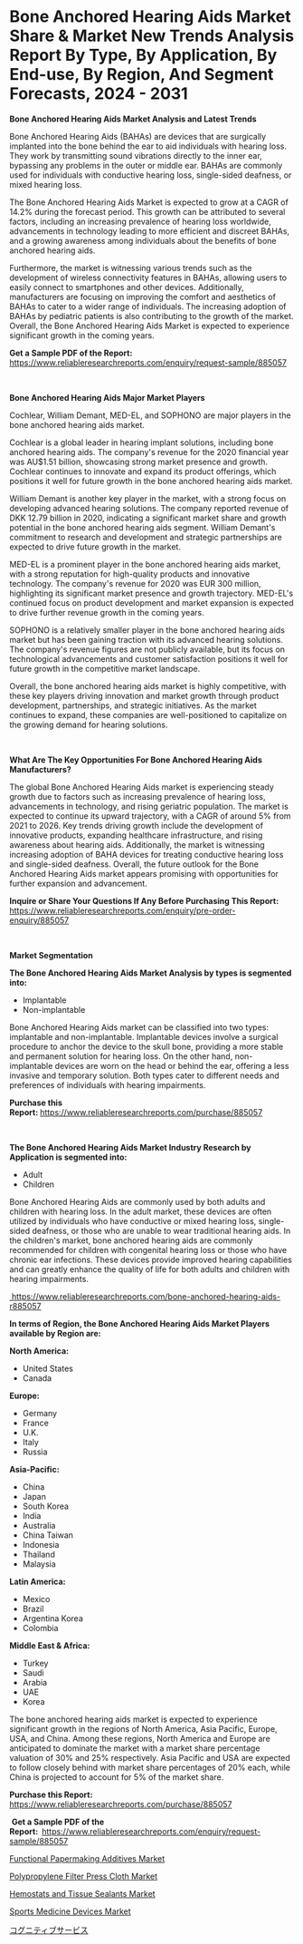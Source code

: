 <p><h1>Bone Anchored Hearing Aids Market Share & Market New Trends Analysis Report By Type, By Application, By End-use, By Region, And Segment Forecasts, 2024 - 2031</h1></p><p><strong>Bone Anchored Hearing Aids Market Analysis and Latest Trends</strong></p>
<p><p>Bone Anchored Hearing Aids (BAHAs) are devices that are surgically implanted into the bone behind the ear to aid individuals with hearing loss. They work by transmitting sound vibrations directly to the inner ear, bypassing any problems in the outer or middle ear. BAHAs are commonly used for individuals with conductive hearing loss, single-sided deafness, or mixed hearing loss.</p><p>The Bone Anchored Hearing Aids Market is expected to grow at a CAGR of 14.2% during the forecast period. This growth can be attributed to several factors, including an increasing prevalence of hearing loss worldwide, advancements in technology leading to more efficient and discreet BAHAs, and a growing awareness among individuals about the benefits of bone anchored hearing aids.</p><p>Furthermore, the market is witnessing various trends such as the development of wireless connectivity features in BAHAs, allowing users to easily connect to smartphones and other devices. Additionally, manufacturers are focusing on improving the comfort and aesthetics of BAHAs to cater to a wider range of individuals. The increasing adoption of BAHAs by pediatric patients is also contributing to the growth of the market. Overall, the Bone Anchored Hearing Aids Market is expected to experience significant growth in the coming years.</p></p>
<p><strong>Get a Sample PDF of the Report:&nbsp;</strong> <a href="https://www.reliableresearchreports.com/enquiry/request-sample/885057">https://www.reliableresearchreports.com/enquiry/request-sample/885057</a></p>
<p>&nbsp;</p>
<p><strong>Bone Anchored Hearing Aids Major Market Players</strong></p>
<p><p>Cochlear, William Demant, MED-EL, and SOPHONO are major players in the bone anchored hearing aids market. </p><p>Cochlear is a global leader in hearing implant solutions, including bone anchored hearing aids. The company's revenue for the 2020 financial year was AU$1.51 billion, showcasing strong market presence and growth. Cochlear continues to innovate and expand its product offerings, which positions it well for future growth in the bone anchored hearing aids market.</p><p>William Demant is another key player in the market, with a strong focus on developing advanced hearing solutions. The company reported revenue of DKK 12.79 billion in 2020, indicating a significant market share and growth potential in the bone anchored hearing aids segment. William Demant's commitment to research and development and strategic partnerships are expected to drive future growth in the market.</p><p>MED-EL is a prominent player in the bone anchored hearing aids market, with a strong reputation for high-quality products and innovative technology. The company's revenue for 2020 was EUR 300 million, highlighting its significant market presence and growth trajectory. MED-EL's continued focus on product development and market expansion is expected to drive further revenue growth in the coming years.</p><p>SOPHONO is a relatively smaller player in the bone anchored hearing aids market but has been gaining traction with its advanced hearing solutions. The company's revenue figures are not publicly available, but its focus on technological advancements and customer satisfaction positions it well for future growth in the competitive market landscape.</p><p>Overall, the bone anchored hearing aids market is highly competitive, with these key players driving innovation and market growth through product development, partnerships, and strategic initiatives. As the market continues to expand, these companies are well-positioned to capitalize on the growing demand for hearing solutions.</p></p>
<p>&nbsp;</p>
<p><strong>What Are The Key Opportunities For Bone Anchored Hearing Aids Manufacturers?</strong></p>
<p><p>The global Bone Anchored Hearing Aids market is experiencing steady growth due to factors such as increasing prevalence of hearing loss, advancements in technology, and rising geriatric population. The market is expected to continue its upward trajectory, with a CAGR of around 5% from 2021 to 2026. Key trends driving growth include the development of innovative products, expanding healthcare infrastructure, and rising awareness about hearing aids. Additionally, the market is witnessing increasing adoption of BAHA devices for treating conductive hearing loss and single-sided deafness. Overall, the future outlook for the Bone Anchored Hearing Aids market appears promising with opportunities for further expansion and advancement.</p></p>
<p><strong>Inquire or Share Your Questions If Any Before Purchasing This Report:</strong> <a href="https://www.reliableresearchreports.com/enquiry/pre-order-enquiry/885057">https://www.reliableresearchreports.com/enquiry/pre-order-enquiry/885057</a></p>
<p>&nbsp;</p>
<p><strong>Market Segmentation</strong></p>
<p><strong>The Bone Anchored Hearing Aids Market Analysis by types is segmented into:</strong></p>
<p><ul><li>Implantable</li><li>Non-implantable</li></ul></p>
<p><p>Bone Anchored Hearing Aids market can be classified into two types: implantable and non-implantable. Implantable devices involve a surgical procedure to anchor the device to the skull bone, providing a more stable and permanent solution for hearing loss. On the other hand, non-implantable devices are worn on the head or behind the ear, offering a less invasive and temporary solution. Both types cater to different needs and preferences of individuals with hearing impairments.</p></p>
<p><strong>Purchase this Report:&nbsp;</strong><a href="https://www.reliableresearchreports.com/purchase/885057">https://www.reliableresearchreports.com/purchase/885057</a></p>
<p>&nbsp;</p>
<p><strong>The Bone Anchored Hearing Aids Market Industry Research by Application is segmented into:</strong></p>
<p><ul><li>Adult</li><li>Children</li></ul></p>
<p><p>Bone Anchored Hearing Aids are commonly used by both adults and children with hearing loss. In the adult market, these devices are often utilized by individuals who have conductive or mixed hearing loss, single-sided deafness, or those who are unable to wear traditional hearing aids. In the children's market, bone anchored hearing aids are commonly recommended for children with congenital hearing loss or those who have chronic ear infections. These devices provide improved hearing capabilities and can greatly enhance the quality of life for both adults and children with hearing impairments.</p></p>
<p><a href="https://www.reliableresearchreports.com/bone-anchored-hearing-aids-r885057">&nbsp;https://www.reliableresearchreports.com/bone-anchored-hearing-aids-r885057</a></p>
<p><strong>In terms of Region, the Bone Anchored Hearing Aids Market Players available by Region are:</strong></p>
<p>
    <p> <strong> North America: </strong>
        <ul>
            <li>United States</li>
            <li>Canada</li>
        </ul>
        </p> 
    <p> <strong> Europe: </strong>
        <ul>
            <li>Germany</li>
            <li>France</li>
            <li>U.K.</li>
            <li>Italy</li>
            <li>Russia</li>
        </ul>
        </p> 
    <p> <strong> Asia-Pacific: </strong>
        <ul>
            <li>China</li>
            <li>Japan</li>
            <li>South Korea</li>
            <li>India</li>
            <li>Australia</li>
            <li>China Taiwan</li>
            <li>Indonesia</li>
            <li>Thailand</li>
            <li>Malaysia</li>
        </ul>
        </p> 
    <p> <strong> Latin America: </strong>
        <ul>
            <li>Mexico</li>
            <li>Brazil</li>
            <li>Argentina Korea</li>
            <li>Colombia</li>
        </ul>
        </p> 
    <p> <strong> Middle East & Africa: </strong>
        <ul>
            <li>Turkey</li>
            <li>Saudi</li>
            <li>Arabia</li>
            <li>UAE</li>
            <li>Korea</li>
        </ul>
    </p>
    </p>
<p><p>The bone anchored hearing aids market is expected to experience significant growth in the regions of North America, Asia Pacific, Europe, USA, and China. Among these regions, North America and Europe are anticipated to dominate the market with a market share percentage valuation of 30% and 25% respectively. Asia Pacific and USA are expected to follow closely behind with market share percentages of 20% each, while China is projected to account for 5% of the market share.</p></p>
<p><strong>Purchase this Report: </strong><a href="https://www.reliableresearchreports.com/purchase/885057">https://www.reliableresearchreports.com/purchase/885057</a></p>
<p>&nbsp;<strong>Get a Sample PDF of the Report:&nbsp;&nbsp;</strong><a href="https://www.reliableresearchreports.com/enquiry/request-sample/885057">https://www.reliableresearchreports.com/enquiry/request-sample/885057</a></p>
<p><strong></strong></p>
<p><p><a href="https://issuu.com/reportprime-2/docs/functional-papermaking-additives-market-size-2030.">Functional Papermaking Additives Market</a></p><p><a href="https://issuu.com/reportprime-2/docs/polypropylene-filter-press-cloth-market-size-2030.">Polypropylene Filter Press Cloth Market</a></p><p><a href="https://github.com/gamblestampleyjenny50m5sl6/Market-Research-Report-List-2/blob/main/hemostats-and-tissue-sealants-market.md">Hemostats and Tissue Sealants Market</a></p><p><a href="https://github.com/nicholepatriciadoylenwnrjr0/Market-Research-Report-List-2/blob/main/sports-medicine-devices-market.md">Sports Medicine Devices Market</a></p><p><a href="https://github.com/vtbvgl20191192/Market-Research-Report-List-2/blob/main/642454447472.md">コグニティブサービス</a></p></p>